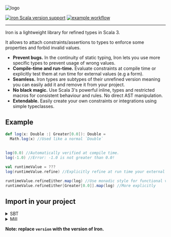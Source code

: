 ![logo](https://github.com/iltotore/iron/blob/main/logo.png?raw=true)

[![iron Scala version support](https://index.scala-lang.org/iltotore/iron/iron/latest-by-scala-version.svg)](https://index.scala-lang.org/iltotore/iron/iron)
[![example workflow](https://github.com/Iltotore/iron/actions/workflows/main.yml/badge.svg)](https://github.com/Iltotore/iron/actions/workflows/main.yml)
___

Iron is a lightweight library for refined types in Scala 3.

It allows to attach constraints/assertions to types to enforce some properties and forbid invalid values. 

- **Prevent bugs.** In the continuity of static typing, Iron lets you use more specific types to prevent usage of wrong values.
- **Compile-time and run-time.** Evaluate constraints at compile time or explicitly test them at run time for external values (e.g a form).
- **Seamless.** Iron types are subtypes of their unrefined version meaning you can easily add it and remove it from your project.
- **No black magic.** Use Scala 3's powerful inline, types and restricted macros for consistent behaviour and rules. No direct AST manipulation.
- **Extendable.** Easily create your own constraints or integrations using simple typeclasses.

## Example

```scala
def log(x: Double :| Greater[0.0]): Double =
  Math.log(x) //Used like a normal `Double`
  
  
log(0.0) //Automatically verified at compile time.
log(-1.0) //Error: -1.0 is not greater than 0.0!

val runtimeValue = ???
log(runtimeValue.refine) //Explicitly refine at run time your external values.

runtimeValue.refineEither.map(log) //Use monadic style for functional validation
runtimeValue.refineEither[Greater[0.0]].map(log) //More explicitly
```

## Import in your project

<details>
<summary>SBT</summary>

```scala
libraryDependencies += "io.github.iltotore" %% "iron" % "version"
```

</details>

<details>
<summary>Mill</summary>

```scala
ivy"io.github.iltotore::iron:version"
```

</details>

**Note: replace `version` with the version of Iron.**